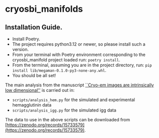 # cryosbi_manifolds

## Installation Guide.

- Install Poetry.
- The project requires python3.12 or newer, so please install such a version.
- From your terminal with Poetry environment corresponding to the cryosbi_manifold project loaded run: `poetry install`.
- From the terminal, assuming you are in the project directory, run: `pip install lib/megaman-0.1.0-py3-none-any.whl`.
- You should be all set!

The main analysis from the manuscript [``Cryo-em images are intrinsically low dimensional''](https://arxiv.org/abs/2504.11249) is carried out in:
- `scripts/analysis_hem.py` for the simulated and experimental hemagglutinin data
- `scripts/analysis_igg.py` for the simulated igg data

The data to use in the above scripts can be downloaded from [https://zenodo.org/records/15733579](https://zenodo.org/records/15733579).
